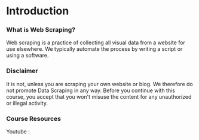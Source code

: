 # Introduction

### What is Web Scraping?
Web scraping is a practice of collecting all visual data from a website for use elsewhere. We typically automate the process by writing a script or using a software.

### Disclaimer
It is not, unless you are scraping your own website or blog. We therefore do not promote Data Scraping in any way. Before you continue with this course, you accept that you won't misuse the content for any unauthorized or illegal activity.

### Course Resources

Youtube : 
